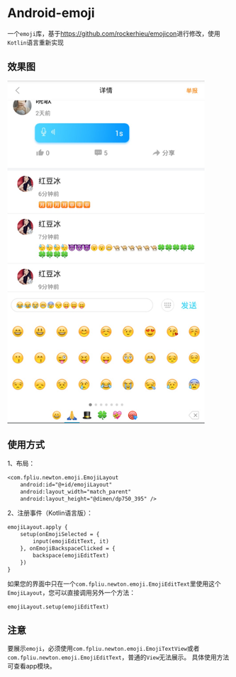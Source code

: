 # Android-emoji
一个<code>emoji</code>库，基于<a href="https://github.com/rockerhieu/emojicon" target="_blank">https://github.com/rockerhieu/emojicon</a>进行修改，使用<code>Kotlin</code>语言重新实现

## 效果图
<img src="./effect.jpg" width="445" height="774" alt="效果图" />

## 使用方式
1、布局：
```
<com.fpliu.newton.emoji.EmojiLayout
    android:id="@+id/emojiLayout"
    android:layout_width="match_parent"
    android:layout_height="@dimen/dp750_395" />
```
2、注册事件（Kotlin语言版）：
```
emojiLayout.apply {
    setup(onEmojiSelected = {
        input(emojiEditText, it)
    }, onEmojiBackspaceClicked = {
        backspace(emojiEditText)
    }) 
}
```
如果您的界面中只在一个<code>com.fpliu.newton.emoji.EmojiEditText</code>里使用这个<code>EmojiLayout</code>，您可以直接调用另外一个方法：
```
emojiLayout.setup(emojiEditText)
```

## 注意
要展示<code>emoji</code>，必须使用<code>com.fpliu.newton.emoji.EmojiTextView</code>或者<code>com.fpliu.newton.emoji.EmojiEditText</code>，普通的<code>View</code>无法展示。
具体使用方法可查看app模块。
